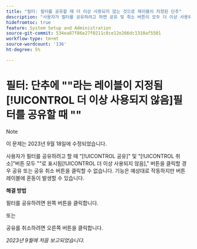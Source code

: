 ```yaml
---
title: "필터: 필터를 공유할 때 더 이상 사용되지 않는 것으로 레이블이 지정된 단추"
description: "사용자가 필터를 공유하려고 하면 공유 및 취소 버튼이 모두 더 이상 사용되지 않는 것으로 표시되고, 공유 또는 공유 취소를 위해 클릭할 버튼을 알지 못할 수 있습니다. 기능은 예상대로 작동하지만 버튼 레이블은 혼동을 일으킬 수 있습니다."
hidefromtoc: true
feature: System Setup and Administration
source-git-commit: 534ea87f86e27f0211c8ce12e266dc1310af5501
workflow-type: tm+mt
source-wordcount: '136'
ht-degree: 5%

---
```



# 필터: 단추에 &quot;&quot;라는 레이블이 지정됨[!UICONTROL 더 이상 사용되지 않음]필터를 공유할 때 &quot;&quot;

>[!NOTE]
>
>이 문제는 2023년 9월 18일에 수정되었습니다.

사용자가 필터를 공유하려고 할 때 &quot;[!UICONTROL 공유]&quot; 및 &quot;[!UICONTROL 취소]&quot;버튼 모두 &quot;&quot;로 표시됨[!UICONTROL 더 이상 사용되지 않음],&quot; 버튼을 클릭할 경우 공유 또는 공유 취소 버튼을 클릭할 수 없습니다. 기능은 예상대로 작동하지만 버튼 레이블에 혼동이 발생할 수 있습니다.

**해결 방법**

필터를 공유하려면 왼쪽 버튼을 클릭합니다.

또는

공유를 취소하려면 오른쪽 버튼을 클릭합니다.

_2023년 9월에 처음 보고되었습니다._
